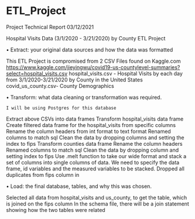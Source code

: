 # ETL_Project

Project Technical Report 03/12/2021

Hospital Visits Data (3/1/2020 - 3/21/2020) by County 
ETL Project

•  Extract: your original data sources and how the data was formatted

This ETL Project is compromised from 2 CSV Files found on Kaggle.com
https://www.kaggle.com/jieyingwu/covid19-us-countylevel-summaries?select=hospital_visits.csv
hospital_visits.csv - Hospital Visits by each day from 3/1/2020-3/21/2020 by County in the United States
            covid_us_county.csv- County Demographics

•  Transform: what data cleaning or transformation was required.

	I will be using Postgres for this database
Extract above CSVs into data frames
Transform hospital_visits data frame
Create filtered data frame for the hospital_visits from specific columns
		Rename the column headers from int format to text format
			Renamed columns to match sql 
Clean the data by dropping columns and setting the index to fips
Transform counties data frame
		Rename the column headers 
			Renamed columns to match sql 
Clean the data by dropping column and setting index to fips
Use .melt function to take our wide format and stack a set of columns into single columns of data.  We need to specify the data frame, id variables and the measured variables to be stacked.
Dropped all duplicates from fips column in 

•  Load: the final database, tables, and why this was chosen.

Selected all data from hospital_visits and us_county, to get the table, which is joined on the fips column
In the schema file, there will be a join statement showing how the two tables were related

